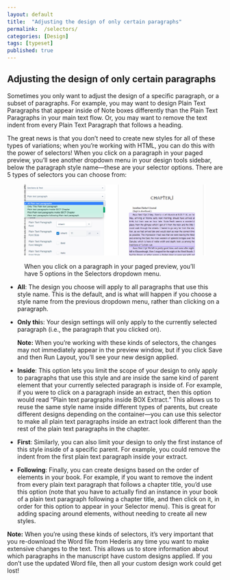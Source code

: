 ```yaml
---
layout: default
title:  "Adjusting the design of only certain paragraphs"
permalink:  /selectors/
categories: [Design]
tags: [typeset]
published: true
---
```


<section data-type="chapter" class="hsecchapter" data-hederis-type="hsecchapter" id="selectors" data-pi-attrs="id: selectors; data-tags: typeset;" role="doc-chapter" data-tags="typeset" data-author-name=" " data-book-title=" " title="Adjusting the design of only certain paragraphs"><h1 data-hederis-type="hblkchaptitle" class="hblkchaptitle" id="pmbbnZxku">Adjusting the design of only certain paragraphs</h1><p class="hblkp" data-hederis-type="hblkp" id="pXRJufO1M">Sometimes you only want to adjust the design of a specific paragraph, or a subset of paragraphs. For example, you may want to design Plain Text Paragraphs that appear inside of Note boxes differently than the Plain Text Paragraphs in your main text flow. Or, you may want to remove the text indent from every Plain Text Paragraph that follows a heading. </p><p class="hblkp" data-hederis-type="hblkp" id="p8ncZutF0">The great news is that you don&#8217;t need to create new styles for all of these types of variations; when you&#8217;re working with HTML, you can do this with the power of selectors! When you click on a paragraph in your paged preview, you&#8217;ll see another dropdown menu in your design tools sidebar, below the paragraph style name&#8212;these are your selector options. There are 5 types of selectors you can choose from:</p><figure class="hwprfig" data-hederis-type="hwprfig" id="pFekqLv4M"><img data-hederis-type="hblkimg" class="hblkimg" id="petr59vBZ" src="/images/selectors.png" data-img-src="selectors.png"/><p class="hblkcaption" data-hederis-type="hblkcaption" id="pV8rb9CMh">When you click on a paragraph in your paged preview, you&#8217;ll have 5 options in the Selectors dropdown menu.</p></figure><ul class="hwprbulletlist" data-hederis-type="hwprbulletlist" id="pquYUsso8"><li class="hblkuli" data-hederis-type="hblkuli" id="liWrBpd5h4"><p class="hblkuli" data-hederis-type="hblklip" id="p5zE8Aish"><strong class="hspanstrong" data-hederis-type="hspanstrong" id="pVJd53HSE">All</strong>: The design you choose will apply to all paragraphs that use this style name. This is the default, and is what will happen if you choose a style name from the previous dropdown menu, rather than clicking on a paragraph.</p></li><li class="hblkuli" data-hederis-type="hblkuli" id="lif9NBpf0b"><p class="hblkuli" data-hederis-type="hblklip" id="pO33fMJ1t"><strong class="hspanstrong" data-hederis-type="hspanstrong" id="p0WYryRKa">Only thi</strong>s: Your design settings will only apply to the currently selected paragraph (i.e., the paragraph that you clicked on). </p><aside class="hwprbox box" data-hederis-type="hwprbox" id="pgXwCzkrQ" data-type="sidebar"><p class="hblkp" data-hederis-type="hblkp" id="pmBOhyNWN"><strong class="hspanstrong" data-hederis-type="hspanstrong" id="pjrEw3CNs">Note:</strong> When you&#8217;re working with these kinds of selectors, the changes may not immediately appear in the preview window, but if you click Save and then Run Layout, you&#8217;ll see your new design applied.</p></aside></li><li class="hblkuli" data-hederis-type="hblkuli" id="liWgvUTdXQ"><p class="hblkuli" data-hederis-type="hblklip" id="pCEtvBsLr"><strong class="hspanstrong" data-hederis-type="hspanstrong" id="pjeGH4Aog">Inside</strong>: This option lets you limit the scope of your design to only apply to paragraphs that use this style and are inside the same kind of parent element that your currently selected paragraph is inside of. For example, if you were to click on a paragraph inside an extract, then this option would read &#8220;Plain text paragraphs inside BOX Extract.&#8221; This allows us to reuse the same style name inside different types of parents, but create different designs depending on the container&#8212;you can use this selector to make all plain text paragraphs inside an extract look different than the rest of the plain text paragraphs in the chapter.</p></li><li class="hblkuli" data-hederis-type="hblkuli" id="liWEI9TdDE"><p class="hblkuli" data-hederis-type="hblklip" id="pojyhk7wF"><strong class="hspanstrong" data-hederis-type="hspanstrong" id="pAH3YZxf6">First</strong>: Similarly, you can also limit your design to only the first instance of this style inside of a specific parent. For example, you could remove the indent from the first plain text paragraph inside your extract.</p></li><li class="hblkuli" data-hederis-type="hblkuli" id="liC2QwMXZY"><p class="hblkuli" data-hederis-type="hblklip" id="prqRRMB30"><strong class="hspanstrong" data-hederis-type="hspanstrong" id="pGQTeKFp9">Following</strong>: Finally, you can create designs based on the order of elements in your book. For example, if you want to remove the indent from every plain text paragraph that follows a chapter title, you&#8217;d use this option (note that you have to actually find an instance in your book of a plain text paragraph following a chapter title, and then click on it, in order for this option to appear in your Selector menu). This is great for adding spacing around elements, without needing to create all new styles.</p></li></ul><aside class="hwprbox box" data-hederis-type="hwprbox" id="pkIrltMYN" data-type="sidebar"><p class="hblkp" data-hederis-type="hblkp" id="plUtrg2l1"><strong class="hspanstrong" data-hederis-type="hspanstrong" id="pVDDi5gKA">Note:</strong> When you&#8217;re using these kinds of selectors, it&#8217;s very important that you re-download the Word file from Hederis any time you want to make extensive changes to the text. This allows us to store information about which paragraphs in the manuscript have custom designs applied. If you don&#8217;t use the updated Word file, then all your custom design work could get lost!</p></aside></section>